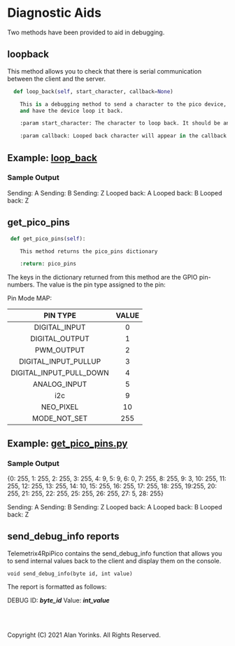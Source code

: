 # Diagnostic Aids

Two methods have been provided to aid in debugging.

## loopback
This method allows you to check that there is serial communication between the client and the server.

```python
  def loop_back(self, start_character, callback=None)

    This is a debugging method to send a character to the pico device, 
    and have the device loop it back.

    :param start_character: The character to loop back. It should be an integer.

    :param callback: Looped back character will appear in the callback method
```

## Example: [loop_back](https://github.com/MrYsLab/telemetrix-rpi-pico/blob/master/examples/loop_back.py)

### Sample Output

Sending: A
Sending: B
Sending: Z
Looped back: A
Looped back: B
Looped back: Z

## get_pico_pins

```python
 def get_pico_pins(self):

    This method returns the pico_pins dictionary

    :return: pico_pins
```
The keys in the dictionary returned from this method are the GPIO pin-numbers. The 
value is 
the 
pin type assigned to the pin:

Pin Mode MAP:

|           **PIN TYPE**         | **VALUE** |
|:-----------------------:|:--------------:|
|      DIGITAL_INPUT      |        0       |
|      DIGITAL_OUTPUT     |        1       |
|        PWM_OUTPUT       |        2       |
|   DIGITAL_INPUT_PULLUP  |        3       |
| DIGITAL_INPUT_PULL_DOWN |        4       |
|       ANALOG_INPUT      |        5       |
|           i2c           |        9       |
|        NEO_PIXEL        |       10       |
|       MODE_NOT_SET      |       255      |

## Example: [get_pico_pins.py](https://github.com/MrYsLab/telemetrix-rpi-pico/blob/master/examples/get_pico_pins.py)

### Sample Output
{0: 255, 1: 255, 2: 255, 3: 255, 4: 9, 5: 9, 6: 0, 7: 255, 8: 255, 9: 3, 
 10: 255, 11: 255, 12: 255, 13: 255, 14: 10, 15: 255, 16: 255, 17: 255, 
 18: 255, 19:255, 20: 255, 21: 255, 22: 255, 25: 255, 26: 255, 27: 5, 28: 255}

Sending: A
Sending: B
Sending: Z
Looped back: A
Looped back: B
Looped back: Z

## send_debug_info reports

Telemetrix4RpiPico contains the send_debug_info function that allows you to send 
internal values back to the client and display them on the console.

```
void send_debug_info(byte id, int value)
```

The report is formatted as follows:

DEBUG ID: _**byte_id**_ Value: **_int_value_**


<br>
<br>

Copyright (C) 2021 Alan Yorinks. All Rights Reserved.

